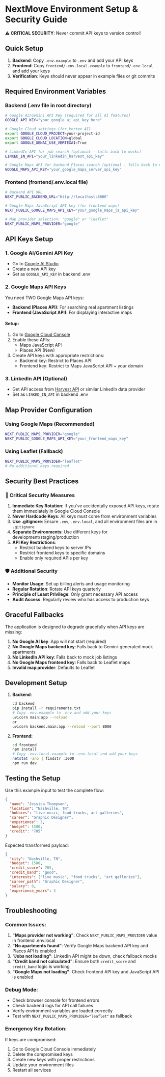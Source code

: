 # NextMove Environment Setup & Security Guide

⚠️ **CRITICAL SECURITY**: Never commit API keys to version control!

## Quick Setup

1. **Backend**: Copy `.env.example` to `.env` and add your API keys
2. **Frontend**: Copy `frontend/.env.local.example` to `frontend/.env.local` and add your keys
3. **Verification**: Keys should never appear in example files or git commits

## Required Environment Variables

### Backend (.env file in root directory)

```bash
# Google AI/Gemini API Key (required for all AI features)
GOOGLE_API_KEY="your_google_ai_api_key_here"

# Google Cloud settings (for Vertex AI)
export GOOGLE_CLOUD_PROJECT=your-project-id
export GOOGLE_CLOUD_LOCATION=global
export GOOGLE_GENAI_USE_VERTEXAI=True

# LinkedIn API for job search (optional - falls back to mocks)
LINKED_IN_API="your_linkedin_harvest_api_key"

# Google Maps API for backend Places search (optional - falls back to mocks)
GOOGLE_MAPS_API_KEY="your_google_maps_server_api_key"
```

### Frontend (frontend/.env.local file)

```bash
# Backend API URL
NEXT_PUBLIC_BACKEND_URL="http://localhost:8000"

# Google Maps JavaScript API key (for frontend maps)
NEXT_PUBLIC_GOOGLE_MAPS_API_KEY="your_google_maps_js_api_key"

# Map provider selection: "google" or "leaflet"
NEXT_PUBLIC_MAPS_PROVIDER="google"
```

## API Keys Setup

### 1. Google AI/Gemini API Key

- Go to [Google AI Studio](https://makersuite.google.com/app/apikey)
- Create a new API key
- Set as `GOOGLE_API_KEY` in backend .env

### 2. Google Maps API Keys

You need TWO Google Maps API keys:

- **Backend (Places API)**: For searching real apartment listings
- **Frontend (JavaScript API)**: For displaying interactive maps

#### Setup:

1. Go to [Google Cloud Console](https://console.cloud.google.com/)
2. Enable these APIs:
   - Maps JavaScript API
   - Places API (New)
3. Create API keys with appropriate restrictions:
   - Backend key: Restrict to Places API
   - Frontend key: Restrict to Maps JavaScript API + your domain

### 3. LinkedIn API (Optional)

- Get API access from [Harvest API](https://api.harvest-api.com) or similar LinkedIn data provider
- Set as `LINKED_IN_API` in backend .env

## Map Provider Configuration

### Using Google Maps (Recommended)

```bash
NEXT_PUBLIC_MAPS_PROVIDER="google"
NEXT_PUBLIC_GOOGLE_MAPS_API_KEY="your_frontend_maps_key"
```

### Using Leaflet (Fallback)

```bash
NEXT_PUBLIC_MAPS_PROVIDER="leaflet"
# No additional keys required
```

## Security Best Practices

### 🔐 Critical Security Measures

1. **Immediate Key Rotation**: If you've accidentally exposed API keys, rotate them immediately in Google Cloud Console
2. **Never Hardcode Keys**: All keys must come from environment variables
3. **Use .gitignore**: Ensure `.env`, `.env.local`, and all environment files are in `.gitignore`
4. **Separate Environments**: Use different keys for development/staging/production
5. **API Key Restrictions**:
   - Restrict backend keys to server IPs
   - Restrict frontend keys to specific domains
   - Enable only required APIs per key

### 🛡️ Additional Security

- **Monitor Usage**: Set up billing alerts and usage monitoring
- **Regular Rotation**: Rotate API keys quarterly
- **Principle of Least Privilege**: Only grant necessary API access
- **Audit Access**: Regularly review who has access to production keys

## Graceful Fallbacks

The application is designed to degrade gracefully when API keys are missing:

1. **No Google AI key**: App will not start (required)
2. **No Google Maps backend key**: Falls back to Gemini-generated mock apartments
3. **No LinkedIn API key**: Falls back to mock job listings
4. **No Google Maps frontend key**: Falls back to Leaflet maps
5. **Invalid map provider**: Defaults to Leaflet

## Development Setup

1. **Backend**:

   ```bash
   cd backend
   pip install -r requirements.txt
   # Copy .env.example to .env and add your keys
   uvicorn main:app --reload
   or
   uvicorn backend.main:app --reload --port 8000
   ```

2. **Frontend**:
   ```bash
   cd frontend
   npm install
   # Copy .env.local.example to .env.local and add your keys
   netstat -ano | findstr :3000
   npm run dev
   ```

## Testing the Setup

Use this example input to test the complete flow:

```json
{
  "name": "Jessica Thompson",
  "location": "Nashville, TN",
  "hobbies": "live music, food trucks, art galleries",
  "career": "Graphic Designer",
  "experience": 3,
  "budget": 1500,
  "credit": "705"
}
```

Expected transformed payload:

```json
{
  "city": "Nashville, TN",
  "budget": 1500,
  "credit_score": 705,
  "credit_band": "good",
  "interests": ["live music", "food trucks", "art galleries"],
  "career_path": "Graphic Designer",
  "salary": 0,
  "experience_years": 3
}
```

## Troubleshooting

### Common Issues:

1. **"Maps provider not working"**: Check `NEXT_PUBLIC_MAPS_PROVIDER` value in frontend .env.local
2. **"No apartments found"**: Verify Google Maps backend API key and Places API is enabled
3. **"Jobs not loading"**: LinkedIn API might be down, check fallback mocks
4. **"Credit band not calculated"**: Ensure both `credit_score` and `credit_band` logic is working
5. **"Google Maps not loading"**: Check frontend API key and JavaScript API is enabled

### Debug Mode:

- Check browser console for frontend errors
- Check backend logs for API call failures
- Verify environment variables are loaded correctly
- Test with `NEXT_PUBLIC_MAPS_PROVIDER="leaflet"` as fallback

### Emergency Key Rotation:

If keys are compromised:

1. Go to Google Cloud Console immediately
2. Delete the compromised keys
3. Create new keys with proper restrictions
4. Update your environment files
5. Restart all services
